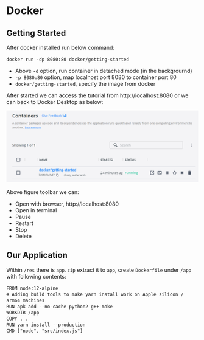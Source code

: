 # Docker

## Getting Started

After docker installed run below command:

```
docker run -dp 8080:80 docker/getting-started
```

* Above ```-d``` option, run container in detached mode (in the backgrournd)
* ```-p 8080:80``` option, map localhost port 8080 to container port 80
* ```docker/getting-started```, specify the image from docker

After started we can access the tutorial from http://localhost:8080 or we can back to Docker Desktop as below:

<img src="/images/img001.png">

Above figure toolbar we can:

* Open with browser, http://localhost:8080
* Open in terminal
* Pause
* Restart
* Stop
* Delete

## Our Application

Within ```/res``` there is ```app.zip``` extract it to ```app```, create ```Dockerfile``` under ```/app``` with following contents:

```
FROM node:12-alpine
# Adding build tools to make yarn install work on Apple silicon / arm64 machines
RUN apk add --no-cache python2 g++ make
WORKDIR /app
COPY . .
RUN yarn install --production
CMD ["node", "src/index.js"]
```
